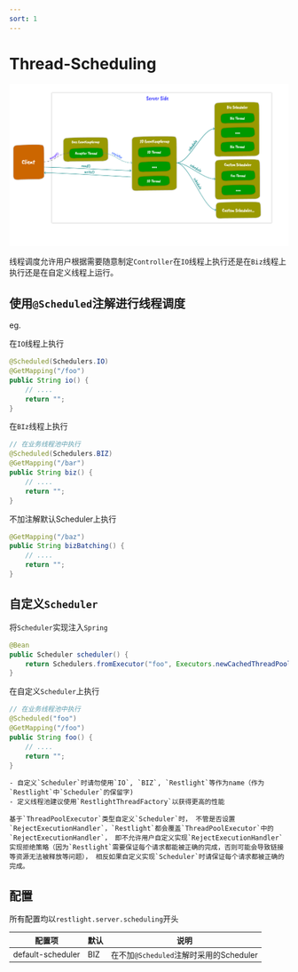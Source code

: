 ```yaml
---
sort: 1
---
```


# Thread-Scheduling

![threadingmodel.png](../../img/ThreadingModel.png)

线程调度允许用户根据需要随意制定`Controller`在`IO`线程上执行还是在`Biz`线程上执行还是在自定义线程上运行。

## 使用`@Scheduled`注解进行线程调度

eg.

在`IO`线程上执行

```java
@Scheduled(Schedulers.IO)
@GetMapping("/foo")
public String io() {
    // ....
    return "";
}
```

在`BIz`线程上执行

```java
// 在业务线程池中执行
@Scheduled(Schedulers.BIZ)
@GetMapping("/bar")
public String biz() {
    // ....
    return "";
}
```

不加注解默认Scheduler上执行

```java
@GetMapping("/baz")
public String bizBatching() {
    // ....
    return "";
}
```

## 自定义`Scheduler`

将`Scheduler`实现注入`Spring`

```java
@Bean
public Scheduler scheduler() {
    return Schedulers.fromExecutor("foo", Executors.newCachedThreadPool());
}
```

在自定义`Scheduler`上执行

```java
// 在业务线程池中执行
@Scheduled("foo")
@GetMapping("/foo")
public String foo() {
    // ....
    return "";
}
```

```tip
- 自定义`Scheduler`时请勿使用`IO`, `BIZ`, `Restlight`等作为name（作为`Restlight`中`Scheduler`的保留字)
- 定义线程池建议使用`RestlightThreadFactory`以获得更高的性能
```

```warning
基于`ThreadPoolExecutor`类型自定义`Scheduler`时， 不管是否设置`RejectExecutionHandler`，`Restlight`都会覆盖`ThreadPoolExecutor`中的`RejectExecutionHandler`， 即不允许用户自定义实现`RejectExecutionHandler`实现拒绝策略（因为`Restlight`需要保证每个请求都能被正确的完成，否则可能会导致链接等资源无法被释放等问题）， 相反如果自定义实现`Scheduler`时请保证每个请求都被正确的完成。
```

## 配置

所有配置均以`restlight.server.scheduling`开头

| 配置项                               | 默认                         | 说明                                                       |
| ------------------------------------ | ---------------------------- | ---------------------------------------------------------- |
| default-scheduler                    | BIZ        | 在不加`@Scheduled`注解时采用的Scheduler                                     |